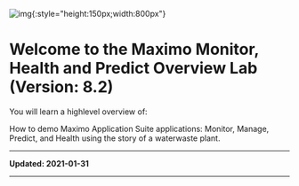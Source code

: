 ![img](/img/apm_fs21/faststart2021.png){:style="height:150px;width:800px"}

# Welcome to the Maximo Monitor, Health and Predict Overview Lab <br> (Version: 8.2)

You will learn a highlevel overview of:
 
 How to demo Maximo Application Suite applications: Monitor, Manage, Predict, and Health using the story of a waterwaste plant. 

---

**Updated: 2021-01-31**

---